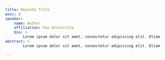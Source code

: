 ```yaml
---
title: Keynote Title
wosc: 8
speaker:
    name: Author
    affiliation: Foo University
    bio: >
        Lorem ipsum dolor sit amet, consectetur adipiscing elit. Etiam rutrum consectetur felis. Vestibulum ante ipsum primis in faucibus orci luctus et ultrices posuere cubilia curae; Suspendisse cursus et dolor quis venenatis. Suspendisse scelerisque eros sed lorem tempus rutrum. Proin accumsan est id tincidunt ultricies. Maecenas luctus ut mi eget faucibus. Duis blandit sapien mi, sit amet posuere nulla maximus sit amet. Nulla sed interdum massa, nec fringilla sem. Maecenas fermentum felis sapien, ut posuere erat condimentum a. Etiam nec euismod magna. Vestibulum congue nibh orci, feugiat pellentesque sapien auctor a. Vivamus tristique ante dictum quam pretium bibendum porttitor vitae quam. Nunc at tellus massa. Ut vel risus iaculis, viverra neque sed, ornare libero. Donec egestas nunc dolor, quis cursus risus dignissim eu.
abstract: >
        Lorem ipsum dolor sit amet, consectetur adipiscing elit. Etiam rutrum consectetur felis. Vestibulum ante ipsum primis in faucibus orci luctus et ultrices posuere cubilia curae; Suspendisse cursus et dolor quis venenatis. Suspendisse scelerisque eros sed lorem tempus rutrum. Proin accumsan est id tincidunt ultricies. Maecenas luctus ut mi eget faucibus. Duis blandit sapien mi, sit amet posuere nulla maximus sit amet. Nulla sed interdum massa, nec fringilla sem. Maecenas fermentum felis sapien, ut posuere erat condimentum a. Etiam nec euismod magna. Vestibulum congue nibh orci, feugiat pellentesque sapien auctor a. Vivamus tristique ante dictum quam pretium bibendum porttitor vitae quam. Nunc at tellus massa. Ut vel risus iaculis, viverra neque sed, ornare libero. Donec egestas nunc dolor, quis cursus risus dignissim eu.

---
```

